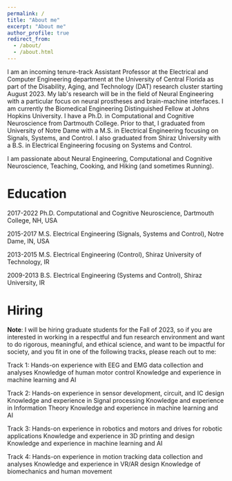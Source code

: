 ```yaml
---
permalink: /
title: "About me"
excerpt: "About me"
author_profile: true
redirect_from: 
  - /about/
  - /about.html
---
```


I am an incoming tenure-track Assistant Professor at the Electrical and Computer Engineering department at the University of Central Florida as part of the Disability, Aging, and Technology (DAT) research cluster starting August 2023. My lab's research will be in the field of Neural Engineering with a particular focus on neural prostheses and brain-machine interfaces.
I am currently the Biomedical Engineering Distinguished Fellow at Johns Hopkins University. I have a Ph.D. in Computational and Cognitive Neuroscience from Dartmouth College. Prior to that, I graduated from University of Notre Dame with a M.S. in Electrical Engineering focusing on Signals, Systems, and Control. I also graduated from Shiraz University with a B.S. in Electrical Engineering focusing on Systems and Control.  

I am passionate about Neural Engineering, Computational and Cognitive Neuroscience, Teaching, Cooking, and Hiking (and sometimes Running).  

Education
======
2017-2022   Ph.D. Computational and Cognitive Neuroscience, Dartmouth College, NH, USA

2015-2017   M.S. Electrical Engineering (Signals, Systems and Control), Notre Dame, IN, USA

2013-2015   M.S. Electrical Engineering (Control), Shiraz University of Technology, IR

2009-2013   B.S. Electrical Engineering (Systems and Control), Shiraz University, IR




Hiring
======
**Note**: I will be hiring graduate students for the Fall of 2023, so if you are interested in working in a respectful and fun research environment and want to do rigorous, meaningful, and ethical science, and want to be impactful for society, and you fit in one of the following tracks, please reach out to me:

Track 1:
Hands-on experience with EEG and EMG data collection and analyses
Knowledge of human motor control
Knowledge and experience in machine learning and AI

Track 2:
Hands-on experience in sensor development, circuit, and IC design
Knowledge and experience in Signal processing
Knowledge and experience in Information Theory
Knowledge and experience in machine learning and AI

Track 3:
Hands-on experience in robotics and motors and drives for robotic applications
Knowledge and experience in 3D printing and design
Knowledge and experience in machine learning and AI

Track 4: 
Hands-on experience in motion tracking data collection and analyses
Knowledge and experience in VR/AR design
Knowledge of biomechanics and human movement






